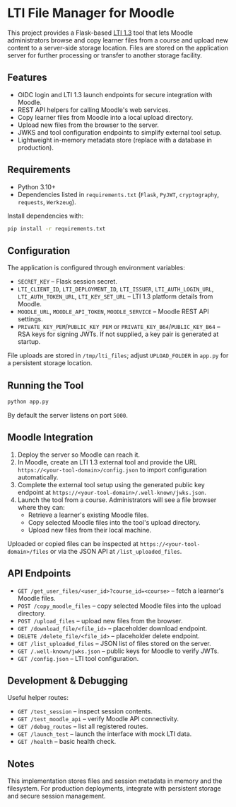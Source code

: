 # LTI File Manager for Moodle

This project provides a Flask-based [LTI 1.3](https://www.imsglobal.org/spec/lti/v1p3/) tool that lets Moodle administrators browse and copy learner files from a course and upload new content to a server-side storage location. Files are stored on the application server for further processing or transfer to another storage facility.

## Features

- OIDC login and LTI 1.3 launch endpoints for secure integration with Moodle.
- REST API helpers for calling Moodle's web services.
- Copy learner files from Moodle into a local upload directory.
- Upload new files from the browser to the server.
- JWKS and tool configuration endpoints to simplify external tool setup.
- Lightweight in-memory metadata store (replace with a database in production).

## Requirements

- Python 3.10+
- Dependencies listed in `requirements.txt` (`Flask`, `PyJWT`, `cryptography`, `requests`, `Werkzeug`).

Install dependencies with:

```bash
pip install -r requirements.txt
```

## Configuration

The application is configured through environment variables:

- `SECRET_KEY` – Flask session secret.
- `LTI_CLIENT_ID`, `LTI_DEPLOYMENT_ID`, `LTI_ISSUER`, `LTI_AUTH_LOGIN_URL`, `LTI_AUTH_TOKEN_URL`, `LTI_KEY_SET_URL` – LTI 1.3 platform details from Moodle.
- `MOODLE_URL`, `MOODLE_API_TOKEN`, `MOODLE_SERVICE` – Moodle REST API settings.
- `PRIVATE_KEY_PEM`/`PUBLIC_KEY_PEM` or `PRIVATE_KEY_B64`/`PUBLIC_KEY_B64` – RSA keys for signing JWTs. If not supplied, a key pair is generated at startup.

File uploads are stored in `/tmp/lti_files`; adjust `UPLOAD_FOLDER` in `app.py` for a persistent storage location.

## Running the Tool

```bash
python app.py
```

By default the server listens on port `5000`.

## Moodle Integration

1. Deploy the server so Moodle can reach it.
2. In Moodle, create an LTI 1.3 external tool and provide the URL `https://<your-tool-domain>/config.json` to import configuration automatically.
3. Complete the external tool setup using the generated public key endpoint at `https://<your-tool-domain>/.well-known/jwks.json`.
4. Launch the tool from a course. Administrators will see a file browser where they can:
   - Retrieve a learner's existing Moodle files.
   - Copy selected Moodle files into the tool's upload directory.
   - Upload new files from their local machine.

Uploaded or copied files can be inspected at `https://<your-tool-domain>/files` or via the JSON API at `/list_uploaded_files`.

## API Endpoints

- `GET /get_user_files/<user_id>?course_id=<course>` – fetch a learner's Moodle files.
- `POST /copy_moodle_files` – copy selected Moodle files into the upload directory.
- `POST /upload_files` – upload new files from the browser.
- `GET /download_file/<file_id>` – placeholder download endpoint.
- `DELETE /delete_file/<file_id>` – placeholder delete endpoint.
- `GET /list_uploaded_files` – JSON list of files stored on the server.
- `GET /.well-known/jwks.json` – public keys for Moodle to verify JWTs.
- `GET /config.json` – LTI tool configuration.

## Development & Debugging

Useful helper routes:

- `GET /test_session` – inspect session contents.
- `GET /test_moodle_api` – verify Moodle API connectivity.
- `GET /debug_routes` – list all registered routes.
- `GET /launch_test` – launch the interface with mock LTI data.
- `GET /health` – basic health check.

## Notes

This implementation stores files and session metadata in memory and the filesystem. For production deployments, integrate with persistent storage and secure session management.
